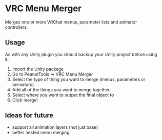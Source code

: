 # VRC Menu Merger

Merges one or more VRChat menus, parameter lists and animator controllers.

## Usage

As with any Unity plugin you should backup your Unity project before using it.

1. Import the Unity package
2. Go to PeanutTools -> VRC Menu Merger
3. Select the type of thing you want to merge (menus, parameters or animators)
4. Add all of the things you want to merge together
5. Select where you want to output the final object to
6. Click merge!

## Ideas for future

- support all animation layers (not just base)
- better nested menu merging
